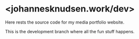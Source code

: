 # <johannesknudsen.work/dev>

Here rests the source code for my media portfolio website.

This is the development branch where all the fun stuff happens.
